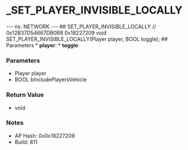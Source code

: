 # _SET_PLAYER_INVISIBLE_LOCALLY

--- ns: NETWORK --- ## SET_PLAYER_INVISIBLE_LOCALLY  // 0x12B37D54667DB0B8 0x18227209 void SET_PLAYER_INVISIBLE_LOCALLY(Player player, BOOL toggle);   ## Parameters * **player**: * **toggle**:

### Parameters
* Player player
* BOOL bIncludePlayersVehicle

### Return Value
* void

### Notes
* AP Hash: 0x0x18227209
* Build: 811

